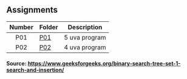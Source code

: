 ## Assignments

| Number | Folder | Description |
| :----: | ------ | ----------- |
| P01 | <a href="https://github.com/Kyrie-Ma/4883-Programming_Techniques-Ma/tree/master/Assignment/P01" > P01 | 5 uva program |
| P02 | <a href="https://github.com/Kyrie-Ma/4883-Programming_Techniques-Ma/tree/master/Assignment/P02" > P02 | 4 uva program |

#### Source: https://www.geeksforgeeks.org/binary-search-tree-set-1-search-and-insertion/

